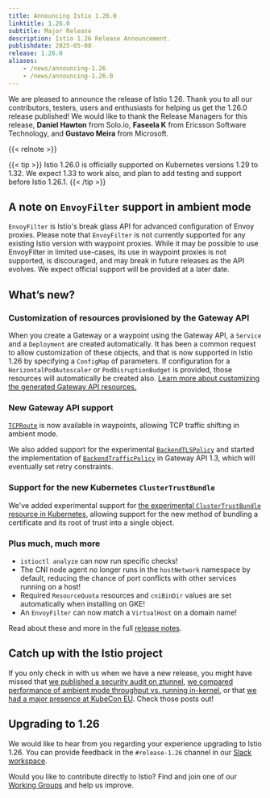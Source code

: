 ```yaml
---
title: Announcing Istio 1.26.0
linktitle: 1.26.0
subtitle: Major Release
description: Istio 1.26 Release Announcement.
publishdate: 2025-05-08
release: 1.26.0
aliases:
    - /news/announcing-1.26
    - /news/announcing-1.26.0
---
```


We are pleased to announce the release of Istio 1.26. Thank you to all our contributors, testers, users and enthusiasts for helping us get the 1.26.0 release published!
We would like to thank the Release Managers for this release, **Daniel Hawton** from Solo.io, **Faseela K** from Ericsson Software Technology, and **Gustavo Meira** from Microsoft.

{{< relnote >}}

{{< tip >}}
Istio 1.26.0 is officially supported on Kubernetes versions 1.29 to 1.32. We expect 1.33 to work also, and plan to add testing and support before Istio 1.26.1.
{{< /tip >}}

## A note on `EnvoyFilter` support in ambient mode

`EnvoyFilter` is Istio's break glass API for advanced configuration of Envoy proxies. Please note that `EnvoyFilter` is not currently supported for any existing Istio version with waypoint proxies. While it may be possible to use EnvoyFilter in limited use-cases, its use in waypoint proxies is not supported, is discouraged, and may break in future releases as the API evolves. We expect official support will be provided at a later date.

## What’s new?

### Customization of resources provisioned by the Gateway API

When you create a Gateway or a waypoint using the Gateway API, a `Service` and a `Deployment` are created automatically. It has been a common request to allow customization of these objects, and that is now supported in Istio 1.26 by specifying a `ConfigMap` of parameters. If configuration for a `HorizontalPodAutoscaler` or `PodDisruptionBudget` is provided, those resources will automatically be created also. [Learn more about customizing the generated Gateway API resources.](/docs/tasks/traffic-management/ingress/gateway-api/#automated-deployment)

### New Gateway API support

[`TCPRoute`](https://gateway-api.sigs.k8s.io/guides/tcp/) is now available in waypoints, allowing TCP traffic shifting in ambient mode.

We also added support for the experimental [`BackendTLSPolicy`](https://gateway-api.sigs.k8s.io/api-types/backendtlspolicy/) and started the implementation of [`BackendTrafficPolicy`](https://gateway-api.sigs.k8s.io/api-types/backendtrafficpolicy/) in Gateway API 1.3, which will eventually set retry constraints.

### Support for the new Kubernetes `ClusterTrustBundle`

We've added experimental support for [the experimental `ClusterTrustBundle` resource in Kubernetes](https://kubernetes.io/docs/reference/access-authn-authz/certificate-signing-requests/#cluster-trust-bundles), allowing support for the new method of bundling a certificate and its root of trust into a single object.

### Plus much, much more

* `istioctl analyze` can now run specific checks!
* The CNI node agent no longer runs in the `hostNetwork` namespace by default, reducing the chance of port conflicts with other services running on a host!
* Required `ResourceQuota` resources and `cniBinDir` values are set automatically when installing on GKE!
* An `EnvoyFilter` can now match a `VirtualHost` on a domain name!

Read about these and more in the full [release notes](change-notes/).

## Catch up with the Istio project

If you only check in with us when we have a new release, you might have missed that [we published a security audit on ztunnel](/blog/2025/ztunnel-security-assessment/), [we compared performance of ambient mode throughput vs. running in-kernel](/blog/2025/ambient-performance/), or that [we had a major presence at KubeCon EU](/blog/2025/istio-at-kubecon-eu/). Check those posts out!

## Upgrading to 1.26

We would like to hear from you regarding your experience upgrading to Istio 1.26. You can provide feedback in the `#release-1.26` channel in our [Slack workspace](https://slack.istio.io/).

Would you like to contribute directly to Istio? Find and join one of our [Working Groups](https://github.com/istio/community/blob/master/WORKING-GROUPS.md) and help us improve.
